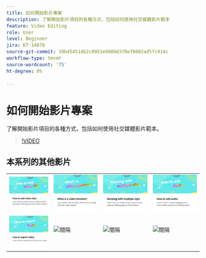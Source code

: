 ```yaml
---
title: 如何開始影片專案
description: 了解開始影片項目的各種方式，包括如何使用社交媒體影片範本
feature: Video Editing
role: User
level: Beginner
jira: KT-14870
source-git-commit: 38b45451db2c09b1e0080d370ef8002ad5fc914c
workflow-type: tm+mt
source-wordcount: '75'
ht-degree: 0%

---
```


# 如何開始影片專案

了解開始影片項目的各種方式，包括如何使用社交媒體影片範本。

>[!VIDEO](https://video.tv.adobe.com/v/3427070?quality=12&learn=on&hidetitle=true)

## 本系列的其他影片

<table style="table-layout:fixed">
<tr>
  <td>
         <a href="add-video-clips.md">
            <img alt="如何新增影片剪輯" src="assets/add-video-clips.png" />
         </a>
   </td>
   <td>
         <a href="video-timeline.md">
            <img alt="什麼是影片時間軸？" src="assets/video-timeline.png" />
         </a>
   </td>
   <td>
         <a href="multiple-clips.md">
            <img alt="使用多個剪輯" src="assets/multiple-clips.png" />
         </a>
   </td>
   <td>
         <a href="add-audio-video.md">
            <img alt="如何新增音訊" src="assets/add-audio-video.png" />
         </a>
   </td>
</tr>
<tr>
    <td>
         <a href="export-video.md">
            <img alt="如何匯出影片" src="assets/export-video.png" />
         </a>
   </td>
   <td>
    <img alt="間隔" src="../assets/Gray_thumbnail.png" />
    <div>
    <br>
   </td>
   <td>
    <img alt="間隔" src="../assets/Gray_thumbnail.png" />
    <div>
    <br>
   </td>
   <td>
    <img alt="間隔" src="../assets/Gray_thumbnail.png" />
    <div>
    <br>
   </td>
</tr>
</table>